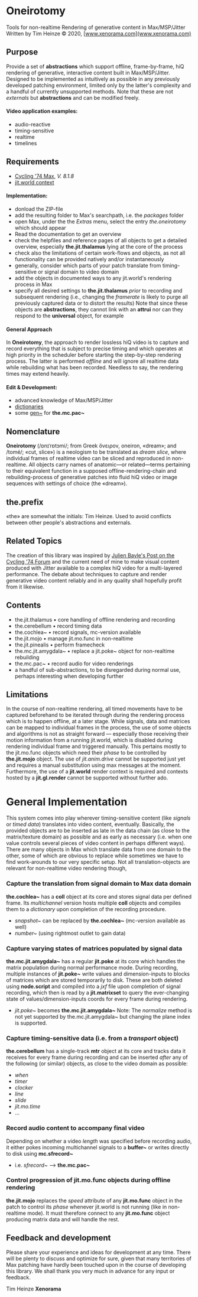 # Oneirotomy
Tools for non-realtime Rendering of generative content in Max/MSP/Jitter
Written by Tim Heinze © 2020, [www.xenorama.com](www.xenorama.com)

## Purpose
Provide a set of **abstractions** which support offline, frame-by-frame, hiQ rendering of generative, interactive content built in Max/MSP/Jitter. Designed to be implemented as intuitively as possible in any previously developed patching environment, limited only by the latter's complexity and a handful of currently unsupported methods. Note that these are not _externals_ but **abstractions** and can be modified freely.

#### Video application examples:
* audio-reactive
* timing-sensitive
* realtime
* timelines

## Requirements
* [Cycling '74 Max](https://cycling74.com/), _V. 8.1.8_
* [jit.world context](https://docs.cycling74.com/max7/refpages/jit.world)

#### Implementation:
* donload the ZIP-file
* add the resulting folder to Max's searchpath, i.e. the _packages_ folder
* open Max, under the the _Extras_ menu, select the entry _the.oneirotomy_ which should appear
* Read the documentation to get an overview
* check the helpfiles and reference pages of all objects to get a detailed overview, especially **the.jit.thalamus** lying at the core of the process
* check also the limitations of certain work-flows and objects, as not all functionality can be provided natively and/or instantaneously
* generally, consider which parts of your patch translate from timing-sensitive or signal domain to video domain
* add the objects in documented ways to any jit.world's rendering process in Max
* specify all desired settings to **the.jit.thalamus** _prior_ to recording and subsequent rendering (i.e., changing the _framerate_ is likely to purge all previously captured data or to distort the results)
Note that since these objects are **abstractions**, they cannot link with an **attrui** nor can they respond to the **universal** object, for example

#### General Approach
In **Oneirotomy**, the approach to render lossless hiQ video is to capture and record everything that is subject to precise timing and which operates at high priority in the scheduler before starting the step-by-step rendering process. The latter is performed _offline_ and will ignore all realtime data while rebuilding what has been recorded. Needless to say, the rendering times may extend heavily.

#### Edit & Development:
* advanced knowledge of Max/MSP/Jitter
* [dictionaries](https://docs.cycling74.com/max7/refpages/dict)
* some [gen~](https://docs.cycling74.com/max7/refpages/gen~) for **the.mc.pac~**

## Nomenclature
**Oneirotomy** (/ɒnɪˈrɒt​ɔmi/; from Greek ὄνειρον, oneiron, «dream»; and /tomé/; «cut, slice») is a neologism to be translated as _dream slice_, where individual frames of realtime video can be sliced and reproduced in non-realtime.
All objects carry names of anatomic—or related—terms pertaining to their equivalent function in a supposed offline-rendering-chain and rebuilding-process of generative patches into fluid hiQ video or image sequences with settings of choice (the «dream»).

## the.prefix
«the» are somewhat the initials: Tim Heinze.
Used to avoid conflicts between other people's abstractions and externals.

## Related Topics
The creation of this library was inspired by [Julien Bayle's Post on the Cycling '74 Forum](https://cycling74.com/forums/offline-rendering-frame-per-frame-and-hiq-video-production-with-max) and the current need of mine to make visual content produced with Jitter available to a complex hiQ video for a multi-layered performance. The debate about techniques to capture and render generative video content reliably and in any quality shall hopefully profit from it likewise.

## Contents
* the.jit.thalamus • core handling of offline rendering and recording
* the.cerebellum • record timing data
* the.cochlea~ • record signals, mc-version available
* the.jit.mojo • manage jit.mo.func in non-realtime
* the.jit.pinealis • perform framecheck
* the.mc.jit.amygdala~ • replace a jit.poke~ object for non-realtime rebuilding
* the.mc.pac~ • record audio for video renderings
* a handful of sub-abstractions, to be disregarded during normal use, perhaps interesting when developing further

## Limitations
In the course of non-realtime rendering, all timed movements have to be captured beforehand to be iterated through during the rendering process which is to happen offline, at a later stage. While signals, data and matrices can be mapped to individual frames in the process, the use of some objects and algorithms is not as straight forward — especially those receiving their motion information from a running jit.world, which is disabled during rendering individual frame and triggered manually. This pertains mostly to the jit.mo.func objects which need their _phase_ to be controlled by **the.jit.mojo** object. The use of _jit.anim.drive_ cannot be supported just yet and requires a manual substitution using max messages at the moment.
Furthermore, the use of a **jit.world** render context is required and contexts hosted by a **jit.gl.render** cannot be supported without further ado.

# General Implementation
This system comes into play wherever timing-sensitive content (like _signals_ or _timed data_) translates into video content, eventually. Basically, the provided objects are to be inserted as late in the data chain (as close to the matrix/texture domain) as possible and as early as necessary (i.e. when one value controls several pieces of video content in perhaps different ways).
There are many objects in Max which translate data from one domain to the other, some of which are obvious to replace while sometimes we have to find work-arounds to our very specific setup. Not all translation-objects are relevant for non-realtime video rendering though,

### Capture the translation from signal domain to Max data domain
**the.cochlea~** has a **coll** object at its core and stores signal data per defined frame. Its _multichannel_ version hosts multiple **coll** objects and compiles them to a _dictionary_ upon completion of the recording procedure.
* _snapshot~_ can be replaced by **the.cochlea~** (mc-version available as well)
* _number~_ (using rightmost outlet to gain data)

### Capture varying states of matrices populated by signal data
**the.mc.jit.amygdala~** has a regular **jit.poke** at its core which handles the matrix population during normal performance mode. During recording, multiple instances of **jit.poke~** write values and dimension-inputs to blocks of matrices which are stored temporarily to disk. These are both deleted using **node.script** and compiled into a _jxf_ file upon completion of signal recording, which then is read by a **jit.matrixset** to query the ever-changing state of values/dimension-inputs coords for every frame during rendering.
* _jit.poke~_ becomes **the.mc.jit.amygdala~**
Note: The _normalize_ method is not yet supported by the.mc.jit.amygdala~ but changing the plane index is supported.

### Capture timing-sensitive data (i.e. from a _transport_ object)
**the.cerebellum** has a single-track **mtr** object at its core and tracks data it receives for every frame during recording and can be inserted _after_ any of the following (or similar) objects, as close to the video domain as possible:
* _when_
* _timer_
* _clocker_
* _line_
* _slide_
* _jit.mo.time_
* …

### Record audio content to accompany final video
Depending on whether a video _length_ was specified before recording audio, it either pokes incoming multichannel signals to a **buffer~** or writes directly to disk using **mc.sfrecord~**
* i.e. _sfrecord~_ --> **the.mc.pac~**

### Control progression of **jit.mo.func** objects during offline rendering
**the.jit.mojo** replaces the _speed_ attribute of any **jit.mo.func** object in the patch to control its _phase_ whenever jit.world is not running (like in non-realtime mode). It must therefore connect to any **jit.mo.func** object producing matrix data and will handle the rest.

## Feedback and development
Please share your experience and ideas for development at any time. There will be plenty to discuss and optimize for sure, given that many territories of Max patching have hardly been touched upon in the course of developing this library.
We shall thank you very much in advance for any input or feedback.

Tim Heinze
**Xenorama**
